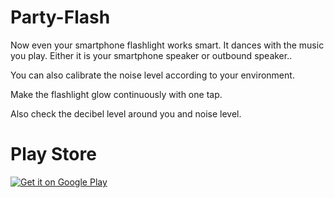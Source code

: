 # Party-Flash
Now even your smartphone flashlight works smart. It dances with the music you play. Either it is your smartphone speaker or outbound speaker..

You can also calibrate the noise level according to your environment.

Make the flashlight glow continuously with one tap.

Also check the decibel level around you and noise level.

# Play Store
<a href='https://play.google.com/store/apps/details?id=com.aravind.android.flashlight'><img alt='Get it on Google Play' src='https://play.google.com/intl/en_us/badges/images/generic/en_badge_web_generic.png'/></a>
